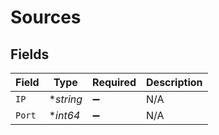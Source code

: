 # Sources


## Fields

| Field              | Type               | Required           | Description        |
| ------------------ | ------------------ | ------------------ | ------------------ |
| `IP`               | **string*          | :heavy_minus_sign: | N/A                |
| `Port`             | **int64*           | :heavy_minus_sign: | N/A                |